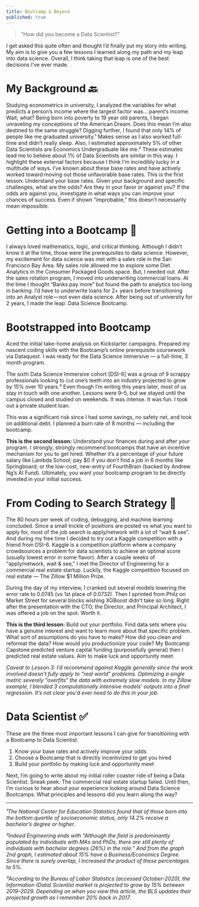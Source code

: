 ```yaml
---
title: Bootcamp & Beyond
published: true
---
```

> “How did you become a Data Scientist?”

I get asked this quite often and thought I’d finally put my story into writing. My aim is to give you a few lessons I learned along my path and my leap into data science. Overall, I think taking that leap is one of the best decisions I’ve ever made.

# My Background 🔙

Studying econometrics in university, I analyzed the variables for what predicts a person’s income where the largest factor was… parent’s income. Wait, what? Being born into poverty to 19 year old parents, I began unraveling my conceptions of the American Dream. Does this mean I’m also destined to the same struggle? Digging further, I found that only 14% of people like me graduated university.¹ Makes sense as I also worked full-time and didn’t really sleep. Also, I estimated approximately 5% of other Data Scientists are Economics Undergraduate like me.² These estimates lead me to believe about 1% of Data Scientists are similar in this way.
I highlight these external factors because I think I’m incredibly lucky in a multitude of ways. I’ve known about these base rates and have actively worked toward moving out those unfavorable base rates.
This is the first lesson: Understand your base rates. Given your background and specific challenges, what are the odds? Are they in your favor or against you? If the odds are against you, investigate in what ways you can improve your chances of success. Even if shown “improbable,” this doesn’t necessarily mean impossible.

# Getting into a Bootcamp 🥾
I always loved mathematics, logic, and critical thinking. Although I didn’t know it at the time, those were the prerequisites to data science. However, my excitement for data science was met with a sales role in the San Francisco Bay Area. My sales role allowed me to explore some Diet Analytics in the Consumer Packaged Goods space. But, I needed out.
After the sales rotation program, I moved into underwriting commercial loans. At the time I thought “Banks pay more” but found the path to analytics too long in banking. I’d have to underwrite loans for 2+ years before transitioning into an Analyst role — not even data science. After being out of university for 2 years, I made the leap: Data Science Bootcamp.

# Bootstrapped into Bootcamp
Aced the initial take-home analysis on Kickstarter campaigns. Prepared my nascent coding skills with the Bootcamp’s online prerequisite coursework via Dataquest. I was ready for the Data Science Immersive — a full-time, 3 month program.

The sixth Data Science Immersive cohort [DSI-6] was a group of 9 scrappy professionals looking to cut one’s teeth into an industry projected to grow by 15% over 10 years.³ Even though I’m writing this years later, most of us stay in touch with one another. Lessons were 9–5, but we stayed until the campus closed and studied on weekends. It was intense. It was fun. I took out a private student loan.

This was a significant risk since I had some savings, no safety net, and took on additional debt. I planned a burn rate of 8 months — including the bootcamp.

**This is the second lesson:** Understand your finances during and after your program. I strongly, strongly recommend bootcamps that have an incentive mechanism for you to get hired. Whether it’s a percentage of your future salary like Lambda School; pay $0 if you don’t find a job in 6 months like Springboard; or the low-cost, new-entry of FourthBrain (backed by Andrew Ng’s AI Fund). Ultimately, you want your bootcamp program to be directly invested in your initial success.

# From Coding to Search Strategy 💼
The 80 hours per week of coding, debugging, and machine learning concluded. Since a small trickle of positions are posted vs what you want to apply for, most of the job search is apply/network with a lot of “wait & see”. And during my free time I decided to try out a Kaggle competition with a friend from DSI-6. Kaggle is a competition platform where a company crowdsources a problem for data scientists to achieve an optimal score (usually lowest error in some flavor). After a couple weeks of “apply/network, wait & see,” I met the Director of Engineering for a commercial real estate startup. Luckily, the Kaggle competition focused on real estate — The Zillow $1 Million Prize.

During the day of my interview, I cranked out several models lowering the error rate to 0.0745 (vs 1st place of 0.0732). Then I sprinted from Philz on Market Street for several blocks wishing XGBoost didn’t take so long. Right after the presentation with the CTO, the Director, and Principal Architect, I was offered a job on the spot. Worth it.

**This is the third lesson:** Build out your portfolio. Find data sets where you have a genuine interest and want to learn more about that specific problem. What sort of assumptions do you have to make? How did you clean and reformat the data? How would you productionize your code? My Bootcamp Capstone predicted venture capital funding (purposefully general) then I predicted real estate values. Aim to make luck and opportunity meet.

_Caveat to Lesson 3: I’d recommend against Kaggle generally since the work involved doesn’t fully apply to “real world” problems. Optimizing a single metric severely “overfits” the data with extremely slow models. In my Zillow example, I blended 3 computationally intensive models' outputs into a final regression. It’s not clear you’d ever need to do this in your job._

# Data Scientist ✅
These are the three most important lessons I can give for transitioning with a Bootcamp to Data Scientist.
1. Know your base rates and actively improve your odds
2. Choose a Bootcamp that is directly incentivized to get you hired
3. Build your portfolio by making luck and opportunity meet

Next, I’m going to write about my initial roller coaster ride of being a Data Scientist. Sneak peek: The commercial real estate startup failed. Until then, I’m curious to hear about your experience looking around Data Science Bootcamps. What principles and lessons did you learn along the way?

---
_¹The National Center for Education Statistics found that of those born into the bottom quartile of socioeconomic status, only 14.2% receive a bachelor’s degree or higher._

_²Indeed Engineering ends with “Although the field is predominantly populated by individuals with MAs and PhDs, there are still plenty of individuals with bachelor degrees (26%) in the role.” And from the graph 2nd graph, I estimated about 15% have a Business/Economics Degree. Since there is surely overlap, I increased the product of these percentages to 5%._

_³According to the Bureau of Labor Statistics (accessed October-2020), the Information (Data) Scientist market is projected to grow by 15% between 2019–2029. Depending on when you view this article, the BLS updates their projected growth as I remember 20% back in 2017._
